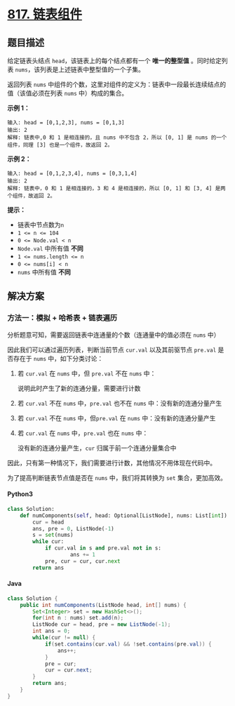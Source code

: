 # [817. 链表组件](https://leetcode.cn/problems/linked-list-components/)

## 题目描述

给定链表头结点 `head`，该链表上的每个结点都有一个 **唯一的整型值** 。同时给定列表 `nums`，该列表是上述链表中整型值的一个子集。

返回列表 `nums` 中组件的个数，这里对组件的定义为：链表中一段最长连续结点的值（该值必须在列表 `nums` 中）构成的集合。

**示例 1：**

```
输入: head = [0,1,2,3], nums = [0,1,3]
输出: 2
解释: 链表中,0 和 1 是相连接的，且 nums 中不包含 2，所以 [0, 1] 是 nums 的一个组件，同理 [3] 也是一个组件，故返回 2。
```

**示例 2：**

```
输入: head = [0,1,2,3,4], nums = [0,3,1,4]
输出: 2
解释: 链表中，0 和 1 是相连接的，3 和 4 是相连接的，所以 [0, 1] 和 [3, 4] 是两个组件，故返回 2。
```

**提示：**

- 链表中节点数为`n`
- `1 <= n <= 104`
- `0 <= Node.val < n`
- `Node.val` 中所有值 **不同**
- `1 <= nums.length <= n`
- `0 <= nums[i] < n`
- `nums` 中所有值 **不同**

## 解决方案

### 方法一：模拟 + 哈希表 + 链表遍历

分析题意可知，需要返回链表中连通量的个数（连通量中的值必须在 `nums` 中）

因此我们可以通过遍历列表，判断当前节点 `cur.val` 以及其前驱节点 `pre.val` 是否存在于 `nums` 中，如下分类讨论：

1. 若 `cur.val` 在 `nums` 中，但 `pre.val` 不在 `nums` 中：
   
   说明此时产生了新的连通分量，需要进行计数

2. 若 `cur.val` 不在 `nums` 中，`pre.val` 也不在 `nums` 中：没有新的连通分量产生

3. 若 `cur.val` 不在 `nums` 中，但`pre.val` 在 `nums` 中：没有新的连通分量产生

4. 若 `cur.val` 在 `nums` 中，`pre.val` 也在 `nums` 中：
   
   没有新的连通分量产生，`cur` 归属于前一个连通分量集合中

因此，只有第一种情况下，我们需要进行计数，其他情况不用体现在代码中。

为了提高判断链表节点值是否在 `nums` 中，我们将其转换为 `set` 集合，更加高效。

#### Python3

```python
class Solution:
    def numComponents(self, head: Optional[ListNode], nums: List[int]) -> int:
        cur = head
        ans, pre = 0, ListNode(-1)
        s = set(nums)
        while cur:
            if cur.val in s and pre.val not in s:
                    ans += 1
            pre, cur = cur, cur.next
        return ans
```

#### Java

```java
class Solution {
    public int numComponents(ListNode head, int[] nums) {
        Set<Integer> set = new HashSet<>();
        for(int n : nums) set.add(n);
        ListNode cur = head, pre = new ListNode(-1);
        int ans = 0;
        while(cur != null) {
            if(set.contains(cur.val) && !set.contains(pre.val)) {
                ans++;
            }
            pre = cur;
            cur = cur.next;
        }
        return ans;
    }
}
```


